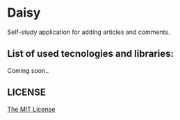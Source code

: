 # Daisy

Self-study application for adding articles and comments.

## List of used tecnologies and libraries:
Coming soon..

## LICENSE
[The MIT License](https://github.com/Sufflavus/Daisy-v1/blob/master/LICENSE)
